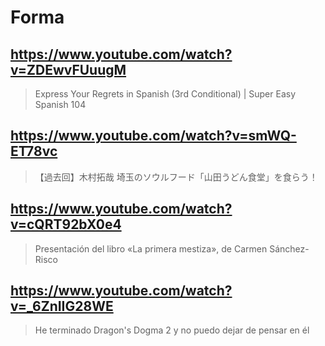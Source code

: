 # Forma

## https://www.youtube.com/watch?v=ZDEwvFUuugM

> Express Your Regrets in Spanish (3rd Conditional) | Super Easy Spanish 104 

## https://www.youtube.com/watch?v=smWQ-ET78vc 

> 【過去回】木村拓哉 埼玉のソウルフード「山田うどん食堂」を食らう！ 

## https://www.youtube.com/watch?v=cQRT92bX0e4

> Presentación del libro «La primera mestiza», de Carmen Sánchez-Risco 
 
## https://www.youtube.com/watch?v=_6ZnIIG28WE

> He terminado Dragon's Dogma 2 y no puedo dejar de pensar en él 

